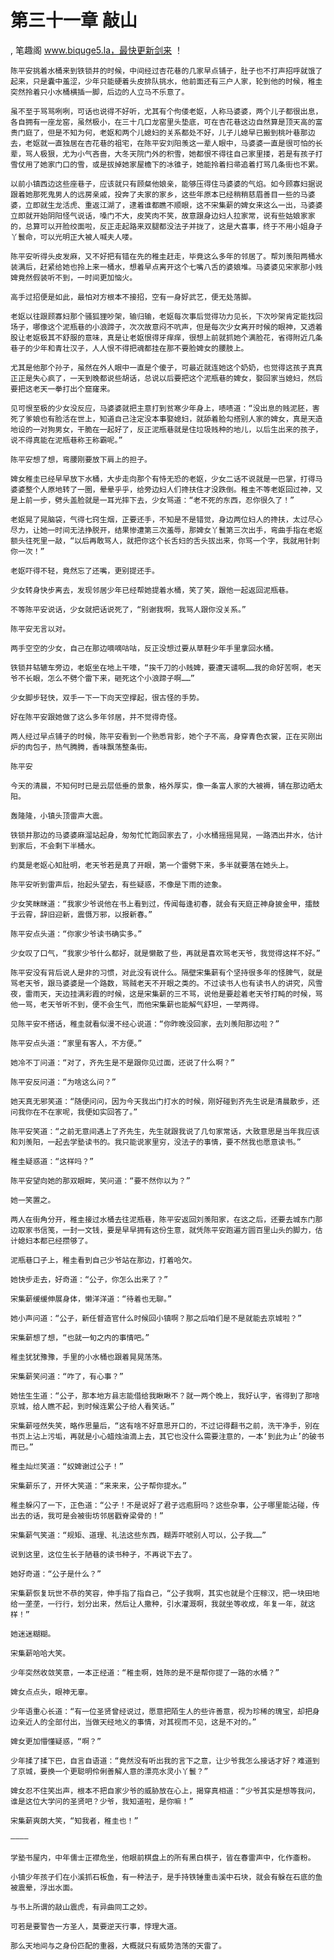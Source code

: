 # 第三十一章 敲山
, 笔趣阁 www.biquge5.la，最快更新剑来 ！

    陈平安挑着水桶来到铁锁井的时候，中间经过杏花巷的几家早点铺子，肚子也不打声招呼就饿了起来，只是囊中羞涩，少年只能硬着头皮排队挑水，他前面还有三户人家，轮到他的时候，稚圭突然拎着只小水桶横插一脚，后边的人立马不乐意了。

    虽不至于骂骂咧咧，可话也说得不好听，尤其有个佝偻老妪，人称马婆婆，两个儿子都很出息，各自拥有一座龙窑，虽然极小，在三十几口龙窑里头垫底，可在杏花巷这边自然算是顶天高的富贵门庭了，但是不知为何，老妪和两个儿媳妇的关系都处不好，儿子儿媳早已搬到桃叶巷那边去，老妪就一直独居在杏花巷的祖宅，在陈平安刘阳羡这一辈人眼中，马婆婆一直是很可怕的长辈，骂人极狠，尤为小气吝啬，大冬天院门外的积雪，她都恨不得往自己家里搂，若是有孩子打雪仗用了她家门口的雪，或是拔掉她家屋檐下的冰锥子，她能拎着扫帚追着打骂几条街也不累。

    以前小镇西边这些座巷子，应该就只有顾粲他娘亲，能够压得住马婆婆的气焰。如今顾寡妇据说跟着她那死鬼男人的远房亲戚，投奔了夫家的家乡，这些年原本已经稍稍慈眉善目一些的马婆婆，立即就生龙活虎、重返江湖了，逮着谁都瞧不顺眼，这不宋集薪的婢女来这么一出，马婆婆立即就开始阴阳怪气说话，嗓门不大，皮笑肉不笑，故意跟身边妇人拉家常，说有些姑娘家家的，总算可以开脸绞面啦，反正走起路来双腿都没法子并拢了，这是大喜事，终于不用小姐身子丫鬟命，可以光明正大被人喊夫人喽。

    陈平安听得头皮发麻，又不好把有错在先的稚圭赶走，毕竟这么多年的邻居了。帮刘羡阳两桶水装满后，赶紧给她也拎上来一桶水，想着早点离开这个七嘴八舌的婆娘堆。马婆婆见宋家那小贱婢竟然假装听不到，一时间更加恼火。

    高手过招便是如此，最怕对方根本不接招，空有一身好武艺，便无处落脚。

    老妪以往跟顾寡妇那个骚狐狸吵架，输归输，老妪每次事后觉得功力见长，下次吵架肯定能找回场子，哪像这个泥瓶巷的小浪蹄子，次次故意闷不吭声，但是每次少女离开时候的眼神，又透着股让老妪极其不舒服的意味，真是让老妪恨得牙痒痒，很想上前就抓她个满脸花，省得附近几条巷子的少年和青壮汉子，人人恨不得把魂都挂在那不要脸婢女的腰肢上。

    尤其是他那个孙子，虽然在外人眼中一直是个傻子，可最近就连她这个奶奶，也觉得这孩子真真正正是失心疯了，一天到晚都说些胡话，总说以后要把这个泥瓶巷的婢女，娶回家当媳妇，然后要把这老天一拳打出个窟窿来。

    见可恨至极的少女没反应，马婆婆就把主意打到贫寒少年身上，啧啧道：“没出息的贱泥胚，害死了爹娘也有脸活在世上，知道自己注定没本事娶媳妇，就舔着脸勾搭别人家的婢女，真是天造地设的一对狗男女，干脆在一起好了，反正泥瓶巷就是住垃圾贱种的地儿，以后生出来的孩子，说不得真能在泥瓶巷称王称霸呢。”

    陈平安想了想，弯腰刚要放下肩上的担子。

    婢女稚圭已经早早放下水桶，大步走向那个有恃无恐的老妪，少女二话不说就是一巴掌，打得马婆婆整个人原地转了一圈，晕晕乎乎，给旁边妇人们搀扶住才没跌倒。稚圭不等老妪回过神，又是上前一步，劈头盖脸就是一耳光摔下去，少女骂道：“老不死的东西，忍你很久了！”

    老妪晃了晃脑袋，气得七窍生烟，正要还手，不知是不是错觉，身边两位妇人的搀扶，太过尽心尽力，让她一时间无法挣脱开，结果惨遭第三次羞辱，那婢女丫鬟第三次出手，弯曲手指在老妪额头往死里一敲，“以后再敢骂人，就把你这个长舌妇的舌头拔出来，你骂一个字，我就用针刺你一次！”

    老妪吓得不轻，竟然忘了还嘴，更别提还手。

    少女转身快步离去，发现邻居少年已经帮她提着水桶，笑了笑，跟他一起返回泥瓶巷。

    不等陈平安说话，少女就把话说死了，“别谢我啊，我骂人跟你没关系。”

    陈平安无言以对。

    两手空空的少女，自己在那边嘀嘀咕咕，反正没想过要从草鞋少年手里拿回水桶。

    铁锁井轱辘车旁边，老妪坐在地上干嚎，“挨千刀的小贱婢，要遭天谴啊……我的命好苦啊，老天爷不长眼，怎么不劈个雷下来，砸死这个小浪蹄子啊……”

    少女脚步轻快，双手一下一下向天空撑起，很古怪的手势。

    好在陈平安跟她做了这么多年邻居，并不觉得奇怪。

    两人经过早点铺子的时候，陈平安看到一个熟悉背影，她个子不高，身穿青色衣裳，正在买刚出炉的肉包子，热气腾腾，香味飘荡整条街。

    陈平安

    今天的清晨，不知何时已是云层低垂的景象，格外厚实，像一条富人家的大被褥，铺在那边晒太阳。

    轰隆隆，小镇头顶雷声大震。

    铁锁井那边的马婆婆麻溜站起身，匆匆忙忙跑回家去了，小水桶摇摇晃晃，一路洒出井水，估计到家后，不会剩下半桶水。

    约莫是老妪心知肚明，老天爷若是真了开眼，第一个雷劈下来，多半就要落在她头上。

    陈平安听到雷声后，抬起头望去，有些疑惑，不像是下雨的迹象。

    少女笑眯眯道：“我家少爷说他在书上看到过，传闻每逢初春，就会有天庭正神身披金甲，擂鼓于云霄，辞旧迎新，震慑万邪，以报新春。”

    陈平安点头道：“你家少爷读书确实多。”

    少女叹了口气，“我家少爷什么都好，就是懒散了些，再就是喜欢骂老天爷，我觉得这样不好。”

    陈平安没有背后说人是非的习惯，对此没有说什么。隔壁宋集薪有个坚持很多年的怪脾气，就是骂老天爷，跟马婆婆是一个路数，骂贼老天不开眼之类的。不过读书人也有读书人的讲究，风雪夜，雷雨天，天边挂满彩霞的时候，这是宋集薪的三不骂，说他是要趁着老天爷打盹的时候，骂他一骂，老天爷听不到，便不会生气，而他宋集薪也能解气舒坦，一举两得。

    见陈平安不搭话，稚圭就看似漫不经心说道：“你昨晚没回家，去刘羡阳那边啦？”

    陈平安点头道：“家里有客人，不方便。”

    她冷不丁问道：“对了，齐先生是不是跟你见过面，还说了什么啊？”

    陈平安反问道：“为啥这么问？”

    她天真无邪笑道：“随便问问，因为今天我出门打水的时候，刚好碰到齐先生说是清晨散步，还问我你在不在家呢，我便如实回答了。”

    陈平安笑道：“之前无意间遇上了齐先生，先生就跟我说了几句家常话，大致意思是当年我应该和刘羡阳，一起去学塾读书的。我只能说家里穷，没法子的事情，要不然我也愿意读书。”

    稚圭疑惑道：“这样吗？”

    陈平安望向她的那双眼眸，笑问道：“要不然你以为？”

    她一笑置之。

    两人在街角分开，稚圭接过水桶去往泥瓶巷，陈平安返回刘羡阳家，在这之后，还要去城东门那边取家书信笺，一封一文钱，要是早早拥有这份生意，就凭陈平安跑遍方圆百里山头的脚力，估计媳妇本都已经攒够了。

    泥瓶巷口子上，稚圭看到自己少爷站在那边，打着哈欠。

    她快步走去，好奇道：“公子，你怎么出来了？”

    宋集薪缓缓伸展身体，懒洋洋道：“待着也无聊。”

    她小声问道：“公子，新任督造官什么时候回小镇啊？那之后咱们是不是就能去京城啦？”

    宋集薪想了想，“也就一旬之内的事情吧。”

    稚圭犹犹豫豫，手里的小水桶也跟着晃晃荡荡。

    宋集薪笑问道：“咋了，有心事？”

    她怯生生道：“公子，那本地方县志能借给我瞅瞅不？就一两个晚上，我好认字，省得到了那啥京城，给人瞧不起，到时候连累公子给人看笑话。”

    宋集薪哑然失笑，略作思量后，“这有啥不好意思开口的，不过记得翻书之前，洗干净手，别在书页上沾上污垢，再就是小心蜡烛油滴上去，其它也没什么需要注意的，一本‘到此为止’的破书而已。”

    稚圭灿烂笑道：“奴婢谢过公子！”

    宋集薪乐了，开怀大笑道：“来来来，公子帮你提水。”

    稚圭躲闪了一下，正色道：“公子！不是说好了君子远庖厨吗？这些杂事，公子哪里能沾碰，传出去的话，我可是会被街坊邻居戳脊梁骨的！”

    宋集薪气笑道：“规矩、道理、礼法这些东西，糊弄吓唬别人可以，公子我……”

    说到这里，这位生长于陋巷的读书种子，不再说下去了。

    她好奇道：“公子是什么？”

    宋集薪恢复玩世不恭的笑容，伸手指了指自己，“公子我啊，其实也就是个庄稼汉，把一块田地给一垄垄，一行行，划分出来，然后让人撒种，引水灌溉啊，我就坐等收成，年复一年，就这样！”

    她迷迷糊糊。

    宋集薪哈哈大笑。

    少年突然收敛笑意，一本正经道：“稚圭啊，姓陈的是不是帮你提了一路的水桶？”

    婢女点点头，眼神无辜。

    少年语重心长道：“有一位圣贤曾经说过，愿意把陌生人的些许善意，视为珍稀的瑰宝，却把身边亲近人的全部付出，当做天经地义的事情，对其视而不见，这是不对的。”

    婢女更加懵懂疑惑，“啊？”

    少年揉了揉下巴，自言自语道：“竟然没有听出我的言下之意，让少爷我怎么接话才好？难道到了京城，要换一个更聪明伶俐善解人意的漂亮水灵小丫鬟？”

    婢女忍不住笑出声，根本不把自家少爷的威胁放在心上，揭穿真相道：“少爷其实是想等我问，谁是这位大学问的圣贤吧？少爷，我知道啦，是你嘛！”

    宋集薪爽朗大笑，“知我者，稚圭也！”

    ————

    学塾书屋内，中年儒士正襟危坐，他眼前棋盘上的所有黑白棋子，皆在春雷声中，化作齑粉。

    小镇少年孩子们在小溪抓石板鱼，有一种法子，是手持铁锤重击溪中石块，就会有躲在石底的鱼被震晕，浮出水面。

    与书上所谓的敲山震虎，有异曲同工之妙。

    可若是要警告一方圣人，莫要逆天行事，悖理大道。

    那么天地间与之身份匹配的重器，大概就只有威势浩荡的天雷了。